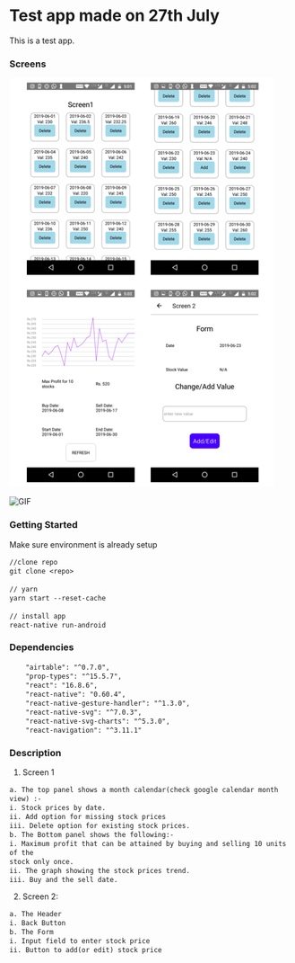 # Test app made on 27th July
This is a test app.

### Screens
![Screens](https://github.com/albseb511/test-app/blob/master/src/assets/img/github.png?raw=true)

![GIF](https://github.com/albseb511/test-app/blob/master/src/assets/img/demo-min.gif?raw=true)

### Getting Started
Make sure environment is already setup

```
//clone repo
git clone <repo>

// yarn
yarn start --reset-cache

// install app
react-native run-android

```

### Dependencies
```
    "airtable": "^0.7.0",
    "prop-types": "^15.5.7",
    "react": "16.8.6",
    "react-native": "0.60.4",
    "react-native-gesture-handler": "^1.3.0",
    "react-native-svg": "^7.0.3",
    "react-native-svg-charts": "^5.3.0",
    "react-navigation": "^3.11.1"
```

### Description

1. Screen 1
```
a. The top panel shows a month calendar(check google calendar month view) :-
i. Stock prices by date.
ii. Add option for missing stock prices
iii. Delete option for existing stock prices.
b. The Bottom panel shows the following:-
i. Maximum profit that can be attained by buying and selling 10 units of the
stock only once.
ii. The graph showing the stock prices trend.
iii. Buy and the sell date.
```

2. Screen 2:
```
a. The Header
i. Back Button
b. The Form
i. Input field to enter stock price
ii. Button to add(or edit) stock price
```